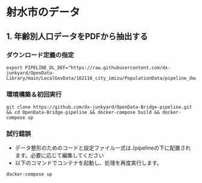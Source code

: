 # 射水市のデータ

## 1. 年齢別人口データをPDFから抽出する
### ダウンロード定義の指定
```
export PIPELINE_DL_DEF="https://raw.githubusercontent.com/dx-junkyard/OpenData-Library/main/LocalGovData/162116_city_imizu/PopulationData/pipeline_download.json"
```

### 環境構築＆初回実行
```
git clone https://github.com/dx-junkyard/OpenData-Bridge-pipeline.git && cd OpenData-Bridge-pipeline && docker-compose build && docker-compose up
```

### 試行錯誤
- データ整形のためのコードと設定ファイル一式は./pipelineの下に配置されます。必要に応じて編集してください
- 以下のコマンドでコンテナを起動し、処理を再度実行します。
```
docker-compose up
```


